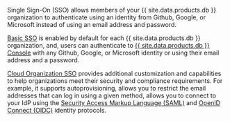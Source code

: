 Single Sign-On (SSO) allows members of your {{ site.data.products.db }} organization to authenticate using an identity from Github, Google, or Microsoft instead of using an email address and password.

[Basic SSO](/docs/cockroachcloud/cloud-org-sso.html#basic-sso) is enabled by default for each {{ site.data.products.db }} organization, and, users can authenticate to [{{ site.data.products.db }} Console](https://cockroachlabs.cloud) with any Github, Google, or Microsoft identity or using their email address and a password.

[Cloud Organization SSO](/docs/cockroachcloud/cloud-org-sso.html#cloud-organization-sso) provides additional customization and capabilities to help organizations meet their security and compliance requirements. For example, it supports autoprovisioning, allows you to restrict the email addresses that can log in using a given method, allows you to connect to your IdP using the [Security Access Markup Language (SAML)](https://en.wikipedia.org/wiki/Security_Assertion_Markup_Language) and [OpenID Connect (OIDC)](https://openid.net/connect/) identity protocols.
